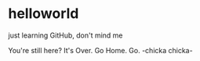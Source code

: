# helloworld


just learning GitHub, don't mind me





You're still here? It's Over. Go Home. Go.
-chicka chicka-
